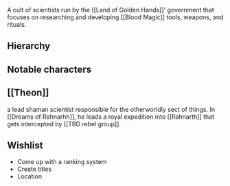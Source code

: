 
A cult of scientists run by the [[Land of Golden Hands]]' government that focuses on researching and developing [[Blood Magic]] tools, weapons, and rituals.


## Hierarchy



## Notable characters

## [[Theon]] 
a lead shaman scientist responsible for the otherworldly sect of things. In [[Dreams of Rahnarhh]], he leads a royal expedition into [[Rahnarth]] that gets intercepted by [[TBD rebel group]].

## Wishlist

- Come up with a ranking system
- Create titles
- Location